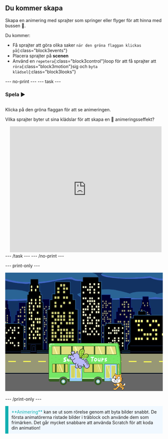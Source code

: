 ## Du kommer skapa

Skapa en animering med sprajter som springer eller flyger för att hinna med bussen 🚌.

Du kommer:
+ Få sprajter att göra olika saker `när den gröna flaggan klickas på`{:class="block3events"}
+ Placera sprajter på **scenen**
+ Använd en `repetera`{:class="block3control"}loop för att få sprajter att `röra`{:class="block3motion"}sig och `byta klädsel`{:class="block3looks"}

--- no-print --- --- task ---

### Spela ▶️
<div style="display: flex; flex-wrap: wrap">
<div style="flex-basis: 200px; flex-grow: 1">  

Klicka på den gröna flaggan för att se animeringen. 

Vilka sprajter byter ut sina klädslar för att skapa en 🎥 animeringsseffekt?
</div>
<div class="scratch-preview" style="margin-left: 15px;">
  <iframe allowtransparency="true" width="485" height="402" src="https://scratch.mit.edu/projects/embed/724160134/?autostart=false" frameborder="0"></iframe>
</div>
</div>
--- /task --- --- /no-print ---

--- print-only ---

![Det färdiga projektet.](images/hippo-flies.png)

--- /print-only ---

<p style="border-left: solid; border-width:10px; border-color: #0faeb0; background-color: aliceblue; padding: 10px;">
<span style="color: #0faeb0">**Animering**</span> kan se ut som rörelse genom att byta bilder snabbt. De första animatörerna ristade bilder i träblock och använde dem som frimärken. Det går mycket snabbare att använda Scratch för att koda din animation!
</p>
